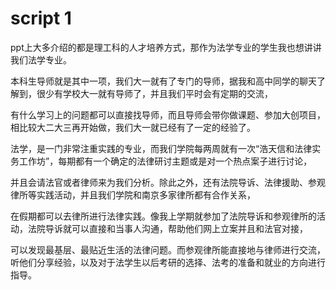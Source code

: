 # script 1
ppt上大多介绍的都是理工科的人才培养方式，那作为法学专业的学生我也想讲讲我们法学专业。

本科生导师就是其中一项，我们大一就有了专门的导师，据我和高中同学的聊天了解到，很少有学校大一就有导师了，并且我们平时会有定期的交流，

有什么学习上的问题都可以直接找导师，而且导师会带你做课题、参加大创项目，相比较大二大三再开始做，我们大一就已经有了一定的经验了。

法学，是一门非常注重实践的专业，而我们学院每两周就有一次“浩天信和法律实务工作坊”，每期都有一个确定的法律研讨主题或是对一个热点案子进行讨论，

并且会请法官或者律师来为我们分析。除此之外，还有法院导诉、法律援助、参观律所等实践活动，并且我们学院和南京多家律所都有合作关系，

在假期都可以去律所进行法律实践。像我上学期就参加了法院导诉和参观律所的活动，法院导诉就可以直接和当事人沟通，帮助他们网上立案并且和法官对接，

可以发现最基层、最贴近生活的法律问题。而参观律所能直接地与律师进行交流，听他们分享经验，以及对于法学生以后考研的选择、法考的准备和就业的方向进行指导。
